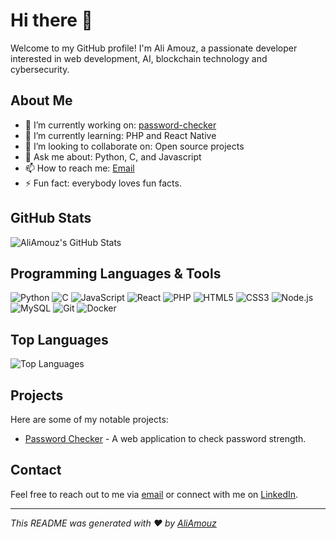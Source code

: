 # Hi there 👋

Welcome to my GitHub profile! I'm Ali Amouz, a passionate developer interested in web development, AI, blockchain technology and cybersecurity.

## About Me

- 🔭 I’m currently working on: [password-checker](https://github.com/AliAmouz/password-checker)
- 🌱 I’m currently learning: PHP and React Native
- 👯 I’m looking to collaborate on: Open source projects
- 💬 Ask me about: Python, C, and Javascript
- 📫 How to reach me: [Email](mailto:amouzali60@gmail.com)
- ⚡ Fun fact: everybody loves fun facts.

## GitHub Stats

![AliAmouz's GitHub Stats](https://github-readme-stats.vercel.app/api?username=AliAmouz&show_icons=true&theme=radical)
## Programming Languages & Tools

![Python](https://img.shields.io/badge/-Python-000?&logo=Python)
![C](https://img.shields.io/badge/-C-000?&logo=C)
![JavaScript](https://img.shields.io/badge/-JavaScript-000?&logo=JavaScript)
![React](https://img.shields.io/badge/-React-000?&logo=React)
![PHP](https://img.shields.io/badge/-PHP-000?&logo=PHP)
![HTML5](https://img.shields.io/badge/-HTML5-000?&logo=HTML5)
![CSS3](https://img.shields.io/badge/-CSS3-000?&logo=CSS3)
![Node.js](https://img.shields.io/badge/-Node.js-000?&logo=Node.js)
![MySQL](https://img.shields.io/badge/-MySQL-000?&logo=MySQL)
![Git](https://img.shields.io/badge/-Git-000?&logo=Git)
![Docker](https://img.shields.io/badge/-Docker-000?&logo=Docker)

## Top Languages

![Top Languages](https://github-readme-stats.vercel.app/api/top-langs/?username=AliAmouz&layout=compact&theme=radical)

## Projects

Here are some of my notable projects:

- [Password Checker](https://github.com/AliAmouz/password-checker) - A web application to check password strength.

## Contact

Feel free to reach out to me via [email](mailto:amouzali60@example.com) or connect with me on [LinkedIn](https://www.linkedin.com/in/ali-amouz-91622b220/).

---

_This README was generated with ❤️ by [AliAmouz](https://github.com/AliAmouz)_

